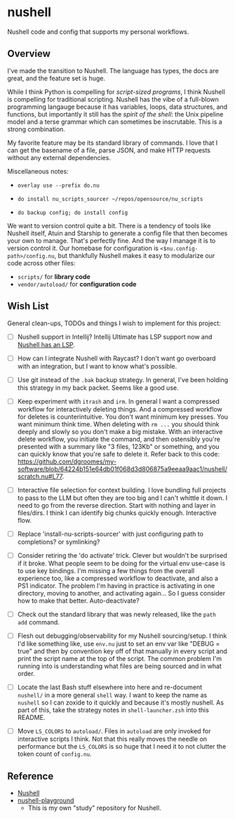 # nushell

Nushell code and config that supports my personal workflows.


## Overview

I've made the transition to Nushell. The language has types, the docs are great, and the feature set is huge.

While I think Python is compelling for *script-sized programs*, I think Nushell is compelling for traditional
scripting. Nushell has the vibe of a full-blown programming langauge because it has variables, loops, data structures,
and functions, but importantly it still has the *spirit of the shell*: the Unix pipeline model and a terse grammar which
can sometimes be inscrutable. This is a strong combination.

My favorite feature may be its standard library of commands. I love that I can get the basename of a file, parse JSON,
and make HTTP requests without any external dependencies.

Miscellaneous notes:

* ```nushell
  overlay use --prefix do.nu
  ```
* ```nushell
  do install nu_scripts_sourcer ~/repos/opensource/nu_scripts
  ```
* ```nushell
  do backup config; do install config
  ```

We want to version control quite a bit. There is a tendency of tools like Nushell itself, Atuin and Starship to generate
a config file that then becomes your own to manage. That's perfectly fine. And the way I manage it is to version control
it. Our homebase for configuration is `<$nu.config-path>/config.nu`, but thankfully Nushell makes it easy to
modularize our code across other files:

* `scripts/` for **library code** 
* `vendor/autoload/` for **configuration code**

## Wish List

General clean-ups, TODOs and things I wish to implement for this project:

* [ ] Nushell support in Intellij? Intellij Ultimate has LSP support now and [Nushell has an LSP](https://github.com/nushell/nushell/tree/main/crates/nu-lsp).
* [ ] How can I integrate Nushell with Raycast? I don't want go overboard with an integration, but I want to know what's
  possible.
* [ ] Use git instead of the `.bak` backup strategy. In general, I've been holding this strategy in my back packet. Seems like a
  good use.
* [ ] Keep experiment with `itrash` and `irm`. In general I want a compressed workflow for interactively deleting things.
  And a compressed workflow for deletes is counterintuitive. You don't want minimum key presses. You want minimum think
  time. When deleting with `rm ...` you should think deeply and slowly so you don't make a big mistake. With an
  interactive delete workflow, you initiate the command, and then ostensibly you're presented with a summary like "3 files, 123Kb"
  or something, and you can quickly know that you're safe to delete it. Refer back to this code: <https://github.com/dgroomes/my-software/blob/64224b151e64db01f068d3d806875a9eeaa9aac1/nushell/scratch.nu#L77>.
* [ ] Interactive file selection for context building. I love bundling full projects to pass to the LLM but often they
  are too big and I can't whittle it down. I need to go from the reverse direction. Start with nothing and layer in
  files/dirs. I think I can identify big chunks quickly enough. Interactive flow.
* [ ] Replace 'install-nu-scripts-sourcer' with just configuring path to completions? or symlinking?
* [ ] Consider retiring the 'do activate' trick. Clever but wouldn't be surprised if it broke. What people seem to be
  doing for the virtual env use-case is to use key bindings. I'm missing a few things from the overall experience too,
  like a compressed workflow to deactivate, and also a PS1 indicator. The problem I'm having in practice is activating
  in one directory, moving to another, and activating again... So I guess consider how to make that better. Auto-deactivate?
* [ ] Check out the standard library that was newly released, like the `path add` command.
* [ ] Flesh out debugging/observability for my Nushell sourcing/setup. I think I'd like something like, use `env.nu` just
  to set an env var like "DEBUG = true" and then by convention key off of that manually in every script and print the
  script name at the top of the script. The common problem I'm running into is understanding what files are being sourced
  and in what order.
* [ ] Locate the last Bash stuff elsewhere into here and re-document `nushell/` in a more general `shell` way. I want to
  keep the name as `nushell` so I can zoxide to it quickly and because it's mostly nushell. As part of this, take the
  strategy notes in `shell-launcher.zsh` into this README.
* [ ] Move `LS_COLORS` to `autoload/`. Files in `autoload` are only invoked for interactive scripts I think. Not that this
  really moves the needle on performance but the `LS_COLORS` is so huge that I need it to not clutter the token count of
  `config.nu`.


## Reference

* [Nushell](https://www.nushell.sh)
* [nushell-playground](https://github.com/dgroomes/nushell-playground)
  * This is my own "study" repository for Nushell. 

